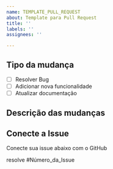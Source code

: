 ```yaml
---
name: TEMPLATE_PULL_REQUEST
about: Template para Pull Request
title: ''
labels: ''
assignees: ''

---
```


<!-- Escolha uma das opções -->
## Tipo da mudança 
- [ ] Resolver Bug 
- [ ] Adicionar nova funcionalidade 
- [ ] Atualizar documentação 

## Descrição das mudanças 

<!-- lembre-se de apagar a linha abaixo -->
## Conecte a Issue 
Conecte sua issue abaixo com o GitHub

<!-- Isto serve para efetivamente fechar a issue correspondente, mas ainda precisa linkar ali em baixo -->
resolve #Número_da_Issue
